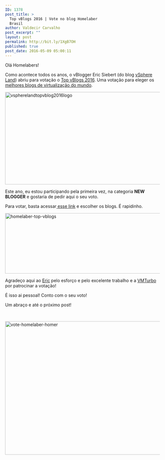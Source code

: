 ```yaml
---
ID: 1378
post_title: >
  Top vBlogs 2016 | Vote no blog Homelaber
  Brasil
author: Valdecir Carvalho
post_excerpt: ""
layout: post
permalink: http://bit.ly/1XgB7OH
published: true
post_date: 2016-05-09 05:00:11
---
```

Olá Homelabers!

Como acontece todos os anos, o vBlogger Eric Siebert (do blog <a href="http://vsphere-land.com/" target="_blank">vSphere Land</a>) abriu para votação o <a href="http://vsphere-land.com/news/voting-now-open-for-top-vblog-2016.html" target="_blank">Top vBlogs 2016</a>. Uma votação para eleger os <a href="http://homelaber.com.br/top-vblog-2015-resultados/" target="_blank">melhores blogs de virtualização do mundo</a>.

<a href="http://bit.ly/votehomelaber"><img class="aligncenter wp-image-1383 size-full" src="http://homelaber.com.br/site/wp-content/uploads/2016/05/vspherelandtopvblog2016logo.jpg" alt="vspherelandtopvblog2016logo" width="600" height="300" /></a>

Este ano, eu estou participando pela primeira vez, na categoria <strong>NEW BLOGGER</strong> e gostaria de pedir aqui o seu voto.

Para votar, basta acessar<a href="http://bit.ly/votehomelaber" target="_blank"> esse link</a> e escolher os blogs. É rapidinho.

<a href="http://bit.ly/votehomelaber"><img class="aligncenter wp-image-1381" src="http://homelaber.com.br/site/wp-content/uploads/2016/05/homelaber-top-vblogs-1.png" alt="homelaber-top-vblogs" width="800" height="196" /></a>

Agradeço aqui ao <a href="https://twitter.com/ericsiebert" target="_blank">Eric</a> pelo esforço e pelo excelente trabalho e a <a href="http://vmturbo.com/" target="_blank">VMTurbo</a> por patrocinar a votação!

É isso ai pessoal! Conto com o seu voto!

Um abraço e até o próximo post!

&nbsp;

<img class="aligncenter size-full wp-image-1386" src="http://homelaber.com.br/site/wp-content/uploads/2016/05/vote-homelaber-homer.jpg" alt="vote-homelaber-homer" width="800" height="433" />

&nbsp;